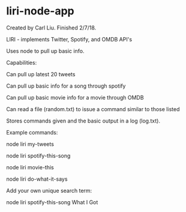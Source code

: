 # liri-node-app

Created by Carl Liu. Finished 2/7/18.

LIRI - implements Twitter, Spotify, and OMDB API's

Uses node to pull up basic info.

Capabilities:

Can pull up latest 20 tweets

Can pull up basic info for a song through spotify

Can pull up basic movie info for a movie through OMDB

Can read a file (random.txt) to issue a command similar to those listed

Stores commands given and the basic output in a log (log.txt).

Example commands:

node liri my-tweets

node liri spotify-this-song

node liri movie-this

node liri do-what-it-says

Add your own unique search term:

node liri spotify-this-song What I Got

